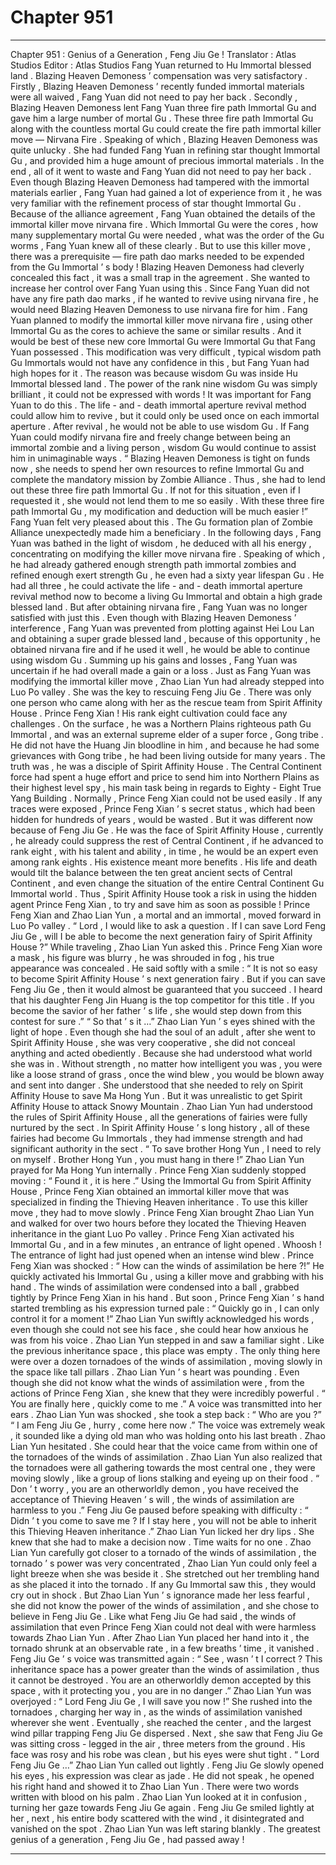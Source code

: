 
# Chapter 951


---

Chapter 951 : Genius of a Generation , Feng Jiu Ge !
Translator :
Atlas Studios
Editor :
Atlas Studios
Fang Yuan returned to Hu Immortal blessed land .
Blazing Heaven Demoness ’ compensation was very satisfactory .
Firstly , Blazing Heaven Demoness ’ recently funded immortal materials were all waived , Fang Yuan did not need to pay her back . Secondly , Blazing Heaven Demoness lent Fang Yuan three fire path Immortal Gu and gave him a large number of mortal Gu .
These three fire path Immortal Gu along with the countless mortal Gu could create the fire path immortal killer move — Nirvana Fire .
Speaking of which , Blazing Heaven Demoness was quite unlucky .
She had funded Fang Yuan in refining star thought Immortal Gu , and provided him a huge amount of precious immortal materials . In the end , all of it went to waste and Fang Yuan did not need to pay her back .
Even though Blazing Heaven Demoness had tampered with the immortal materials earlier , Fang Yuan had gained a lot of experience from it , he was very familiar with the refinement process of star thought Immortal Gu .
Because of the alliance agreement , Fang Yuan obtained the details of the immortal killer move nirvana fire .
Which Immortal Gu were the cores , how many supplementary mortal Gu were needed , what was the order of the Gu worms , Fang Yuan knew all of these clearly .
But to use this killer move , there was a prerequisite — fire path dao marks needed to be expended from the Gu Immortal ’ s body !
Blazing Heaven Demoness had cleverly concealed this fact , it was a small trap in the agreement .
She wanted to increase her control over Fang Yuan using this .
Since Fang Yuan did not have any fire path dao marks , if he wanted to revive using nirvana fire , he would need Blazing Heaven Demoness to use nirvana fire for him .
Fang Yuan planned to modify the immortal killer move nirvana fire , using other Immortal Gu as the cores to achieve the same or similar results .
And it would be best of these new core Immortal Gu were Immortal Gu that Fang Yuan possessed .
This modification was very difficult , typical wisdom path Gu Immortals would not have any confidence in this , but Fang Yuan had high hopes for it .
The reason was because wisdom Gu was inside Hu Immortal blessed land .
The power of the rank nine wisdom Gu was simply brilliant , it could not be expressed with words !
It was important for Fang Yuan to do this .
The life - and - death immortal aperture revival method could allow him to revive , but it could only be used once on each immortal aperture . After revival , he would not be able to use wisdom Gu .
If Fang Yuan could modify nirvana fire and freely change between being an immortal zombie and a living person , wisdom Gu would continue to assist him in unimaginable ways .
“ Blazing Heaven Demoness is tight on funds now , she needs to spend her own resources to refine Immortal Gu and complete the mandatory mission by Zombie Alliance . Thus , she had to lend out these three fire path Immortal Gu . If not for this situation , even if I requested it , she would not lend them to me so easily . With these three fire path Immortal Gu , my modification and deduction will be much easier !”
Fang Yuan felt very pleased about this .
The Gu formation plan of Zombie Alliance unexpectedly made him a beneficiary .
In the following days , Fang Yuan was bathed in the light of wisdom , he deduced with all his energy , concentrating on modifying the killer move nirvana fire .
Speaking of which , he had already gathered enough strength path immortal zombies and refined enough exert strength Gu , he even had a sixty year lifespan Gu .
He had all three , he could activate the life - and - death immortal aperture revival method now to become a living Gu Immortal and obtain a high grade blessed land .
But after obtaining nirvana fire , Fang Yuan was no longer satisfied with just this .
Even though with Blazing Heaven Demoness ’ interference , Fang Yuan was prevented from plotting against Hei Lou Lan and obtaining a super grade blessed land , because of this opportunity , he obtained nirvana fire and if he used it well , he would be able to continue using wisdom Gu .
Summing up his gains and losses , Fang Yuan was uncertain if he had overall made a gain or a loss .
Just as Fang Yuan was modifying the immortal killer move , Zhao Lian Yun had already stepped into Luo Po valley .
She was the key to rescuing Feng Jiu Ge .
There was only one person who came along with her as the rescue team from Spirit Affinity House .
Prince Feng Xian !
His rank eight cultivation could face any challenges .
On the surface , he was a Northern Plains righteous path Gu Immortal , and was an external supreme elder of a super force , Gong tribe . He did not have the Huang Jin bloodline in him , and because he had some grievances with Gong tribe , he had been living outside for many years .
The truth was , he was a disciple of Spirit Affinity House . The Central Continent force had spent a huge effort and price to send him into Northern Plains as their highest level spy , his main task being in regards to Eighty - Eight True Yang Building .
Normally , Prince Feng Xian could not be used easily . If any traces were exposed , Prince Feng Xian ’ s secret status , which had been hidden for hundreds of years , would be wasted .
But it was different now because of Feng Jiu Ge . He was the face of Spirit Affinity House , currently , he already could suppress the rest of Central Continent , if he advanced to rank eight , with his talent and ability , in time , he would be an expert even among rank eights . His existence meant more benefits . His life and death would tilt the balance between the ten great ancient sects of Central Continent , and even change the situation of the entire Central Continent Gu Immortal world .
Thus , Spirit Affinity House took a risk in using the hidden agent Prince Feng Xian , to try and save him as soon as possible !
Prince Feng Xian and Zhao Lian Yun , a mortal and an immortal , moved forward in Luo Po valley .
“ Lord , I would like to ask a question . If I can save Lord Feng Jiu Ge , will I be able to become the next generation fairy of Spirit Affinity House ?” While traveling , Zhao Lian Yun asked this .
Prince Feng Xian wore a mask , his figure was blurry , he was shrouded in fog , his true appearance was concealed .
He said softly with a smile : “ It is not so easy to become Spirit Affinity House ’ s next generation fairy . But if you can save Feng Jiu Ge , then it would almost be guaranteed that you succeed . I heard that his daughter Feng Jin Huang is the top competitor for this title . If you become the savior of her father ’ s life , she would step down from this contest for sure .”
“ So that ’ s it …” Zhao Lian Yun ’ s eyes shined with the light of hope .
Even though she had the soul of an adult , after she went to Spirit Affinity House , she was very cooperative , she did not conceal anything and acted obediently .
Because she had understood what world she was in .
Without strength , no matter how intelligent you was , you were like a loose strand of grass , once the wind blew , you would be blown away and sent into danger .
She understood that she needed to rely on Spirit Affinity House to save Ma Hong Yun .
But it was unrealistic to get Spirit Affinity House to attack Snowy Mountain .
Zhao Lian Yun had understood the rules of Spirit Affinity House , all the generations of fairies were fully nurtured by the sect . In Spirit Affinity House ’ s long history , all of these fairies had become Gu Immortals , they had immense strength and had significant authority in the sect .
“ To save brother Hong Yun , I need to rely on myself . Brother Hong Yun , you must hang in there !” Zhao Lian Yun prayed for Ma Hong Yun internally .
Prince Feng Xian suddenly stopped moving : “ Found it , it is here .”
Using the Immortal Gu from Spirit Affinity House , Prince Feng Xian obtained an immortal killer move that was specialized in finding the Thieving Heaven inheritance .
To use this killer move , they had to move slowly .
Prince Feng Xian brought Zhao Lian Yun and walked for over two hours before they located the Thieving Heaven inheritance in the giant Luo Po valley .
Prince Feng Xian activated his Immortal Gu , and in a few minutes , an entrance of light opened .
Whoosh !
The entrance of light had just opened when an intense wind blew .
Prince Feng Xian was shocked : “ How can the winds of assimilation be here ?!”
He quickly activated his Immortal Gu , using a killer move and grabbing with his hand .
The winds of assimilation were condensed into a ball , grabbed tightly by Prince Feng Xian in his hand .
But soon , Prince Feng Xian ’ s hand started trembling as his expression turned pale : “ Quickly go in , I can only control it for a moment !”
Zhao Lian Yun swiftly acknowledged his words , even though she could not see his face , she could hear how anxious he was from his voice .
Zhao Lian Yun stepped in and saw a familiar sight .
Like the previous inheritance space , this place was empty . The only thing here were over a dozen tornadoes of the winds of assimilation , moving slowly in the space like tall pillars .
Zhao Lian Yun ’ s heart was pounding .
Even though she did not know what the winds of assimilation were , from the actions of Prince Feng Xian , she knew that they were incredibly powerful .
“ You are finally here , quickly come to me .” A voice was transmitted into her ears .
Zhao Lian Yun was shocked , she took a step back : “ Who are you ?”
“ I am Feng Jiu Ge , hurry , come here now .” The voice was extremely weak , it sounded like a dying old man who was holding onto his last breath .
Zhao Lian Yun hesitated .
She could hear that the voice came from within one of the tornadoes of the winds of assimilation .
Zhao Lian Yun also realized that the tornadoes were all gathering towards the most central one , they were moving slowly , like a group of lions stalking and eyeing up on their food .
“ Don ’ t worry , you are an otherworldly demon , you have received the acceptance of Thieving Heaven ’ s will , the winds of assimilation are harmless to you .”
Feng Jiu Ge paused before speaking with difficulty : “ Didn ’ t you come to save me ? If I stay here , you will not be able to inherit this Thieving Heaven inheritance .”
Zhao Lian Yun licked her dry lips .
She knew that she had to make a decision now .
Time waits for no one .
Zhao Lian Yun carefully got closer to a tornado of the winds of assimilation , the tornado ’ s power was very concentrated , Zhao Lian Yun could only feel a light breeze when she was beside it .
She stretched out her trembling hand as she placed it into the tornado .
If any Gu Immortal saw this , they would cry out in shock . But Zhao Lian Yun ’ s ignorance made her less fearful , she did not know the power of the winds of assimilation , and she chose to believe in Feng Jiu Ge .
Like what Feng Jiu Ge had said , the winds of assimilation that even Prince Feng Xian could not deal with were harmless towards Zhao Lian Yun . After Zhao Lian Yun placed her hand into it , the tornado shrunk at an observable rate , in a few breaths ’ time , it vanished .
Feng Jiu Ge ’ s voice was transmitted again : “ See , wasn ’ t I correct ? This inheritance space has a power greater than the winds of assimilation , thus it cannot be destroyed . You are an otherworldly demon accepted by this space , with it protecting you , you are in no danger .”
Zhao Lian Yun was overjoyed : “ Lord Feng Jiu Ge , I will save you now !”
She rushed into the tornadoes , charging her way in , as the winds of assimilation vanished wherever she went .
Eventually , she reached the center , and the largest wind pillar trapping Feng Jiu Ge dispersed .
Next , she saw that Feng Jiu Ge was sitting cross - legged in the air , three meters from the ground . His face was rosy and his robe was clean , but his eyes were shut tight .
“ Lord Feng Jiu Ge …” Zhao Lian Yun called out lightly .
Feng Jiu Ge slowly opened his eyes , his expression was clear as jade .
He did not speak , he opened his right hand and showed it to Zhao Lian Yun .
There were two words written with blood on his palm .
Zhao Lian Yun looked at it in confusion , turning her gaze towards Feng Jiu Ge again .
Feng Jiu Ge smiled lightly at her , next , his entire body scattered with the wind , it disintegrated and vanished on the spot .
Zhao Lian Yun was left staring blankly .
The greatest genius of a generation , Feng Jiu Ge , had passed away !

---

